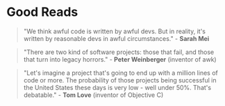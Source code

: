 # Good Reads

<!-- 1 -->

> "We think awful code is written by awful devs. But in reality, it's written by reasonable devs in awful circumstances." - **Sarah Mei**

<!-- 2 -->

> "There are two kind of software projects: those that fail, and those that turn into legacy horrors." - **Peter Weinberger** (inventor of awk)

<!-- 3 -->

> "Let's imagine a project that's going to end up with a million lines of code or more. The probability of those projects being successful in the United States these days is very low - well under 50%. That's debatable." - **Tom Love** (inventor of Objective C)
